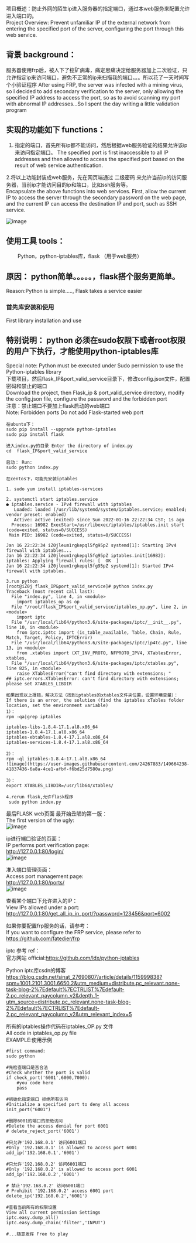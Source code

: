​
项目概述：防止外网的陌生ip进入服务器的指定端口，通过本web服务来配置允许进入端口的。  
Project Overview: Prevent unfamiliar IP of the external network from entering the specified port of the server, configuring the port through this web service.  

## 背景 background：

服务器使用frp后，被人下了挖矿病毒，痛定思痛决定给服务器加上二次验证，只允许指定ip来访问端口，避免不正常的ip来扫描我的端口。。。所以花了一天时间写个小验证程序
After using FRP, the server was infected with a mining virus, so I decided to add secondary verification to the server, only allowing the specified IP address to access the port, so as to avoid scanning my port with abnormal IP addresses...So I spent the day writing a little validation program

## 实现的功能如下 functions：  

1. 指定的端口，首先所有ip都不能访问，然后根据web服务验证的结果允许该ip来访问指定端口。
The specified port is first inaccessible to all IP addresses and then allowed to access the specified port based on the result of web service authentication.  

2.将以上功能封装成web服务，先在网页端通过 二级密码 来允许当前ip的访问服务器，当前ip才能访问目的ip和端口，比如ssh服务等。  
Encapsulate the above functions into web services. First, allow the current IP to access the server through the secondary password on the web page, and the current IP can access the destination IP and port, such as SSH service.  

![image](https://user-images.githubusercontent.com/24267883/149650892-36c95553-48d6-412d-bab6-9156c2816f19.png)

## 使用工具 tools：  

        Python，python-iptables库，flask （用于web服务）  

## 原因： python简单。。。。。，flask搭个服务更简单。    
Reason:Python is simple....., Flask takes a service easier    

### 首先库安装和使用  
First library installation and use  

## 特别说明： python 必须在sudo权限下或者root权限的用户下执行，才能使用python-iptables库  
Special note: Python must be executed under Sudo permission to use the Python-iptables library   
下载项目，然后flask_IP&port_valid_service目录下，修改config.json文件，配置密码和禁止的端口  
Download the project, then Flask_ip & port_valid_service directory, modify the config.json file, configure the password and the forbidden port    
注意：禁止端口不要加上flask启动的web端口  
Note: Forbidden ports Do not add Flask-started web port  
```
在ubuntu下：
sudo pip install --upgrade python-iptables  
sudo pip install flask

进入index.py的目录 Enter the directory of index.py  
cd  flask_IP&port_valid_service

启动： Run:
sudo python index.py

在centos下，可能先安装iptables

1. sudo yum install iptables-services

2. systemctl start iptables.service
● iptables.service - IPv4 firewall with iptables
   Loaded: loaded (/usr/lib/systemd/system/iptables.service; enabled; vendor preset: enabled)
   Active: active (exited) since Sun 2022-01-16 22:22:34 CST; 1s ago
  Process: 16982 ExecStart=/usr/libexec/iptables/iptables.init start (code=exited, status=0/SUCCESS)
 Main PID: 16982 (code=exited, status=0/SUCCESS)

Jan 16 22:22:34 iZ0jleum1rgkepql5fg95pZ systemd[1]: Starting IPv4 firewall with iptables...
Jan 16 22:22:34 iZ0jleum1rgkepql5fg95pZ iptables.init[16982]: iptables: Applying firewall rules: [  OK  ]
Jan 16 22:22:34 iZ0jleum1rgkepql5fg95pZ systemd[1]: Started IPv4 firewall with iptables.

3.run python
[root@iZ0j flask_IP&port_valid_service]# python index.py
Traceback (most recent call last):
  File "index.py", line 4, in <module>
    import iptables_op as op
  File "/root/flask_IP&port_valid_service/iptables_op.py", line 2, in <module>
    import iptc
  File "/usr/local/lib64/python3.6/site-packages/iptc/__init__.py", line 10, in <module>
    from iptc.ip4tc import (is_table_available, Table, Chain, Rule, Match, Target, Policy, IPTCError)
  File "/usr/local/lib64/python3.6/site-packages/iptc/ip4tc.py", line 13, in <module>
    from .xtables import (XT_INV_PROTO, NFPROTO_IPV4, XTablesError, xtables,
  File "/usr/local/lib64/python3.6/site-packages/iptc/xtables.py", line 825, in <module>
    raise XTablesError("can't find directory with extensions; "
## iptc.errors.XTablesError: can't find directory with extensions; please set XTABLES_LIBDIR

如果出现以上报错，解决方法（找到iptables的xtables文件夹位置，设置环境变量）：  
If there is an error, the solution (find the iptables xTables folder location, set the environment variable)  
1）：
rpm -qa|grep iptables

iptables-libs-1.8.4-17.1.al8.x86_64
iptables-1.8.4-17.1.al8.x86_64
iptables-ebtables-1.8.4-17.1.al8.x86_64
iptables-services-1.8.4-17.1.al8.x86_64

2）：
rpm -ql iptables-1.8.4-17.1.al8.x86_64
![image](https://user-images.githubusercontent.com/24267883/149664238-41837436-6a8a-4ce1-afbf-f6bd25d7580a.png)

3）：
export XTABLES_LIBDIR=/usr/lib64/xtables/

4.rerun flask,允许flask程序   
 sudo python index.py
```

最后FLASK web页面
最开始丑陋的第一版：  
The first version of the ugly:  
![image](https://user-images.githubusercontent.com/24267883/149650930-d07b2a08-a8ec-4453-9aaf-228d9b109eaf.png)

ip进行端口验证的页面：  
IP performs port verification page:  
http://127.0.0.1:80/login/  
![image](https://user-images.githubusercontent.com/24267883/149660421-1f9a6334-5b66-4727-8126-0211c5d8186a.png)

准入端口管理页面：  
Access port management page:  
http://127.0.0.1:80/ports/  
![image](https://user-images.githubusercontent.com/24267883/149660468-75981d5a-9499-40a2-9006-6468e17182ad.png)

查看某个端口下允许进入的IP：  
View IPs allowed under a port:  
http://127.0.0.1:80/get_all_ip_in_port/?password=123456&port=6002


如果你要配置frp服务的话，请参考：  
If you want to configure the FRP service, please refer to  
https://github.com/fatedier/frp  

iptc 参考 ref：  
官方网站 official:https://github.com/ldx/python-iptables  

Python iptc库csdn的博客 https://blog.csdn.net/sinat_27690807/article/details/115999838?spm=1001.2101.3001.6650.2&utm_medium=distribute.pc_relevant.none-task-blog-2%7Edefault%7ECTRLIST%7Edefault-2.pc_relevant_paycolumn_v2&depth_1-utm_source=distribute.pc_relevant.none-task-blog-2%7Edefault%7ECTRLIST%7Edefault-2.pc_relevant_paycolumn_v2&utm_relevant_index=5  



所有的iptables操作代码在iptables_OP.py 文件  
All code in iptables_op.py file  
EXAMPLE:使用示例  

```
#first command:
sudo python

#先检查端口是否合法 
#Check whether the port is valid
if check_port('6001',6000,7000):
    #you code here
    pass

#初始化指定端口 拒绝所有访问
#Initialize a specified port to deny all access
init_port("6001")

#删除6001的端口的拒绝访问
#Delete the access denial for port 6001
# delete_reject_port('6001')

#只允许'192.168.0.1' 访问6001端口
#Only '192.168.0.1' is allowed to access port 6001
add_ip('192.168.0.1','6001')

#只允许'192.168.0.2' 访问6001端口
#Only '192.168.0.2' is allowed to access port 6001
add_ip('192.168.0.2','6001')

# 禁止'192.168.0.2' 访问6001端口
# Prohibit '192.168.0.2' access 6001 port
delete_ip('192.168.0.2','6001')

#查看当前所有的权限设置  
View all current permission Settings  
iptc.easy.dump_all()
iptc.easy.dump_chain('filter','INPUT')

#...随意发挥 Free to play

```


